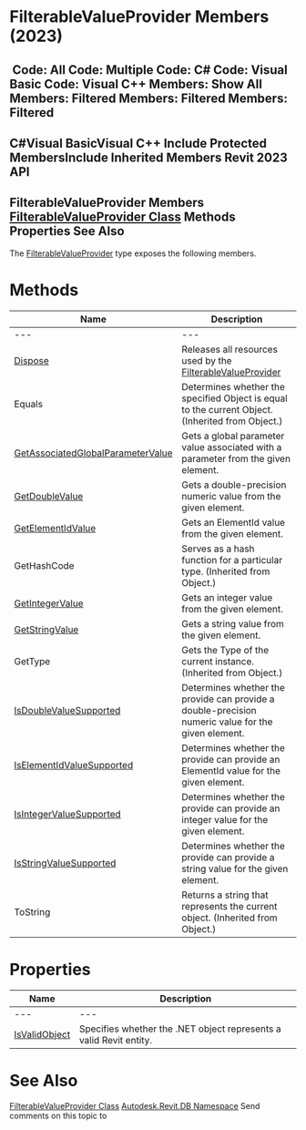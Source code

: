 # FilterableValueProvider Members (2023)

﻿
 Code: All Code: Multiple Code: C# Code: Visual Basic Code: Visual C++  Members: Show All Members: Filtered Members: Filtered Members: Filtered   
---  
C#Visual BasicVisual C++
Include Protected MembersInclude Inherited Members
Revit 2023 API  
---  
FilterableValueProvider Members  
[FilterableValueProvider Class](50829fa2-03f1-9d4b-a3cd-2935d3bf8a8c.md "FilterableValueProvider Class") Methods Properties See Also  
---  
The [FilterableValueProvider](50829fa2-03f1-9d4b-a3cd-2935d3bf8a8c.md "FilterableValueProvider Class") type exposes the following members.
# Methods
| Name | Description |
| --- | --- |
| --- | --- | --- |
| [Dispose](5c454c40-9624-28b2-6e9a-1cf4e03b94d6.md "Dispose Method") | Releases all resources used by the [FilterableValueProvider](50829fa2-03f1-9d4b-a3cd-2935d3bf8a8c.md "FilterableValueProvider Class") |
| Equals | Determines whether the specified Object is equal to the current Object. (Inherited from Object.) |
| [GetAssociatedGlobalParameterValue](f66d222e-0b19-86fe-2c55-81745329bfcb.md "GetAssociatedGlobalParameterValue Method") | Gets a global parameter value associated with a parameter from the given element. |
| [GetDoubleValue](53315611-9ee7-8e4c-fe20-a3259b3dc8ab.md "GetDoubleValue Method") | Gets a double-precision numeric value from the given element. |
| [GetElementIdValue](ba7baf5a-ebf0-091a-7a43-3ef3c0d8d28f.md "GetElementIdValue Method") | Gets an ElementId value from the given element. |
| GetHashCode | Serves as a hash function for a particular type.  (Inherited from Object.) |
| [GetIntegerValue](264c88c0-e52e-e9e2-c268-fc58b2b92111.md "GetIntegerValue Method") | Gets an integer value from the given element. |
| [GetStringValue](c96649ba-c1cd-335e-1923-ac1af3f366bf.md "GetStringValue Method") | Gets a string value from the given element. |
| GetType | Gets the Type of the current instance. (Inherited from Object.) |
| [IsDoubleValueSupported](0ae156db-10dc-1085-6349-0e04e9732b74.md "IsDoubleValueSupported Method") | Determines whether the provide can provide a double-precision numeric value for the given element. |
| [IsElementIdValueSupported](8765d142-24d1-eff2-96f5-1bbaa88cc959.md "IsElementIdValueSupported Method") | Determines whether the provide can provide an ElementId value for the given element. |
| [IsIntegerValueSupported](9ed4ea4d-7d32-8e10-6f9e-f501a038b92e.md "IsIntegerValueSupported Method") | Determines whether the provide can provide an integer value for the given element. |
| [IsStringValueSupported](6a2d183c-34a8-69ad-a337-85dfba932f1c.md "IsStringValueSupported Method") | Determines whether the provide can provide a string value for the given element. |
| ToString | Returns a string that represents the current object. (Inherited from Object.) |

# Properties
| Name | Description |
| --- | --- |
| --- | --- | --- |
| [IsValidObject](5d450813-c752-0c31-b3c2-ec9bed441e02.md "IsValidObject Property") | Specifies whether the .NET object represents a valid Revit entity. |

# See Also
[FilterableValueProvider Class](50829fa2-03f1-9d4b-a3cd-2935d3bf8a8c.md "FilterableValueProvider Class")
[Autodesk.Revit.DB Namespace](87546ba7-461b-c646-cbb1-2cb8f5bff8b2.md "Autodesk.Revit.DB Namespace")
Send comments on this topic to 